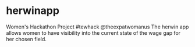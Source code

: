 # herwinapp
Women's Hackathon Project #tewhack @theexpatwomanus
The herwin app allows women to have visibility into the current state of the wage gap for her chosen field.
